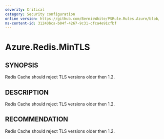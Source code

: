 ```yaml
---
severity: Critical
category: Security configuration
online version: https://github.com/BernieWhite/PSRule.Rules.Azure/blob/master/docs/rules/en/Azure.Redis.MinTLS.md
ms-content-id: 31240bca-b04f-4267-9c31-cfca4e91cfbf
---
```


# Azure.Redis.MinTLS

## SYNOPSIS

Redis Cache should reject TLS versions older then 1.2.

## DESCRIPTION

Redis Cache should reject TLS versions older then 1.2.

## RECOMMENDATION

Redis Cache should reject TLS versions older then 1.2.

